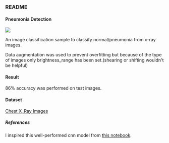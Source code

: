 ### README
#### Pneumonia Detection
![](https://i.imgur.com/jZqpV51.png)


 An image classification sample to classify normal/pneumonia from x-ray images. 
 
 Data augmentation was used to prevent overfitting but because of the type of images only brightness_range has been set.(shearing or shifting wouldn't be helpful)

#### Result
86% accuracy was performed on test images.

#### Dataset
[Chest X_Ray Images](https://www.kaggle.com/paultimothymooney/chest-xray-pneumonia)

##### References
I inspired this well-performed cnn model from [this notebook](https://www.kaggle.com/madz2000/pneumonia-detection-using-cnn-92-6-accuracy).

